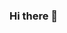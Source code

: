 ### Hi there 👋

<!--
**Az-eeeee/Az-eeeee** is a ✨ _special_ ✨ repository because its `README.md` (this file) appears on your GitHub profile.

Here are some ideas to get you started:
This Az_eeeee.Im really Mr.Zzy.@Cubewhy is my friend
